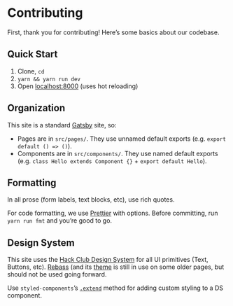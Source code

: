 # Contributing

First, thank you for contributing! Here’s some basics about our codebase.

## Quick Start

1. Clone, `cd`
2. `yarn && yarn run dev`
3. Open [localhost:8000](http://localhost:8000) (uses hot reloading)

## Organization

This site is a standard [Gatsby](https://www.gatsbyjs.org) site, so:

* Pages are in `src/pages/`. They use unnamed default exports (e.g.
  `export default () => ()`).
* Components are in `src/components/`. They use named default exports (e.g.
  `class Hello extends Component {}` + `export default Hello`).

## Formatting

In all prose (form labels, text blocks, etc), use rich quotes.

For code formatting, we use [Prettier](https://prettier.io) with options.
Before committing, run `yarn run fmt` and you’re good to go.

## Design System

This site uses the [Hack Club Design System](https://design.hackclub.com) for
all UI primitives (Text, Buttons, etc). [Rebass](https://jxnblk.com/rebass)
(and its [theme](./src/theme.js) is still in use on some older pages, but
should not be used going forward.

Use `styled-components`’s
[`.extend`](https://www.styled-components.com/docs/basics#extending-styles)
method for adding custom styling to a DS component.
